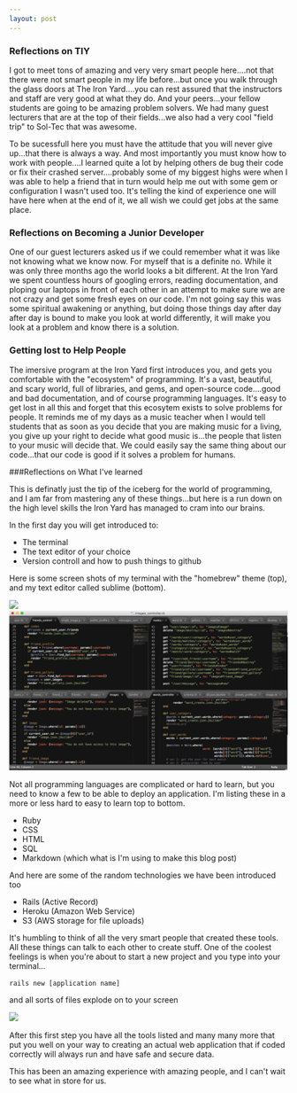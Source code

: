 ```yaml
---
layout: post
---
```





### Reflections on TIY

I got to meet tons of amazing and very very smart people here....not that there were not smart people in my life before...but once you walk through the glass doors at The Iron Yard....you can rest assured that the instructors and staff are very good at what they do.  And your peers...your fellow students are going to be amazing problem solvers. We had many guest lecturers that are at the top of their fields...we also had a very cool "field trip" to Sol-Tec that was awesome.

To be sucessfull here you must have the attitude that you will never give up...that there is always a way. And most importantly you must know how to work with people....I learned quite a lot by helping others de bug their code or fix their crashed server....probably some of my biggest highs were when I was able to help a friend that in turn would help me out with some gem or configuration I wasn't used too. It's telling the kind of experience one will have here when at the end of it, we all wish we could get jobs at the same place.

### Reflections on Becoming a Junior Developer

One of our guest lecturers asked us if we could remember what it was like not knowing what we know now. For myself that is a definite no. While it was only three months ago the world looks a bit different.  At the Iron Yard we spent countless hours of googling errors, reading documentation, and ploping our laptops in front of each other in an attempt to make sure we are not crazy and get some fresh eyes on our code. I'm not going say this was some spiritual awakening or anything, but doing those things day after day after day is bound to make you look at world differently, it will make you look at a problem and know there is a solution.

### Getting lost to Help People

The imersive program at the Iron Yard first introduces you, and gets you comfortable with the "ecosystem" of programming. It's a vast, beautiful, and scary world, full of libraries, and gems, and open-source code....good and bad documentation, and of course programming languages. It's easy to get lost in all this and forget that this ecosytem exists to solve problems for people. It reminds me of my days as a music teacher when I would tell students that as soon as you decide that you are making music for a living, you give up your right to decide what good music is...the people that listen to your music will decide that. We could easily say the same thing about our code...that our code is good if it solves a problem for humans.

###Reflections on What I've learned

This is definatly just the tip of the iceberg for the world of programming, and I am far from mastering any of these things...but here is a run down on the high level skills the Iron Yard has managed to cram into our brains.

In the first day you will get introduced to:

* The terminal
* The text editor of your choice
* Version controll and how to push things to github

Here is some screen shots of my terminal with the "homebrew" theme (top), and my text editor called sublime (bottom).

<img src="/images/terminal.png" style="width: 600px;"/>

<img src="/images/Sublime.png" style="width: 600px;"/>

Not all programming languages are complicated or hard to learn, but you need to know a few to be able to deploy an application. I'm listing these in a more or less hard to easy to learn top to bottom.

* Ruby
* CSS
* HTML
* SQL
* Markdown (which what is I'm using to make this blog post)

And here are some of the random technologies we have been introduced too

* Rails (Active Record)
* Heroku (Amazon Web Service)
* S3 (AWS storage for file uploads)

It's humbling to think of all the very smart people that created these tools. All these things can talk to each other to create stuff. One of the coolest feelings is when you're about to start a new project and you type into your terminal...
```
rails new [application name]
```
and all sorts of files explode on to your screen

<img src="/images/railsnew.png" style="height: 800px;"/>

After this first step you have all the tools listed and many many more that put you well on your way to creating an actual web application that if coded correctly will always run and have safe and secure data.

This has been an amazing experience with amazing people, and I can't wait to see what in store for us.
